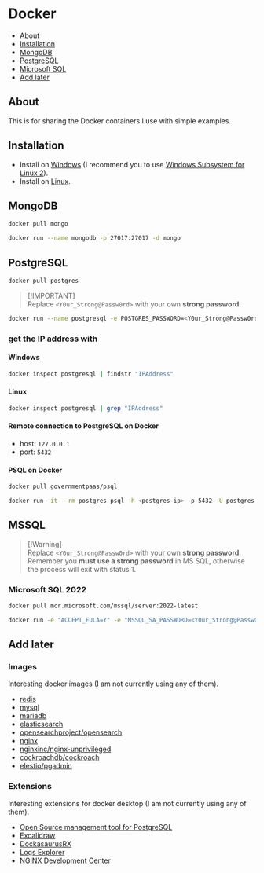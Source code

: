 # Docker

- [About](#about)
- [Installation](#installation)
- [MongoDB](#mongodb)
- [PostgreSQL](#postgresql)
- [Microsoft SQL](#mssql)
- [Add later](#add-later)

## About

This is for sharing the Docker containers I use with simple examples.

## Installation

- Install on [Windows](https://docs.docker.com/docker-for-windows/install/) (I recommend you to use [Windows Subsystem for Linux 2](https://docs.microsoft.com/en-us/windows/wsl/wsl2-kernel)).
- Install on [Linux](https://docs.docker.com/engine/install/ubuntu/).

## MongoDB

```sh
docker pull mongo
```

```sh
docker run --name mongodb -p 27017:27017 -d mongo
```

## PostgreSQL

```sh
docker pull postgres
```

> [!IMPORTANT]\
> Replace `<Y0ur_Strong@Passw0rd>` with your own **strong password**.

```sh
docker run --name postgresql -e POSTGRES_PASSWORD=<Y0ur_Strong@Passw0rd> -p 5432:5432 -d postgres
```

### get the IP address with

#### Windows

```sh
docker inspect postgresql | findstr "IPAddress"
```

#### Linux

```sh
docker inspect postgresql | grep "IPAddress"
```

#### Remote connection to PostgreSQL on Docker

- host: `127.0.0.1`
- port: `5432`

#### PSQL on Docker

```sh
docker pull governmentpaas/psql
```

```sh
docker run -it --rm postgres psql -h <postgres-ip> -p 5432 -U postgres
```

## MSSQL

> [!Warning]\
> Replace `<Y0ur_Strong@Passw0rd>` with your own **strong password**.
> Remember you **must use a strong password** in MS SQL, otherwise the process will exit with status 1.

### Microsoft SQL 2022

```sh
docker pull mcr.microsoft.com/mssql/server:2022-latest
```

```sh
docker run -e "ACCEPT_EULA=Y" -e "MSSQL_SA_PASSWORD=<Y0ur_Strong@Passw0rd>" -p 1433:1433 -d mcr.microsoft.com/mssql/server:2022-latest
```

## Add later

### Images

Interesting docker images (I am not currently using any of them).

- [redis](https://hub.docker.com/_/redis)
- [mysql](https://hub.docker.com/_/mysql)
- [mariadb](https://hub.docker.com/_/mariadb)
- [elasticsearch](https://hub.docker.com/_/elasticsearch)
- [opensearchproject/opensearch](https://hub.docker.com/r/opensearchproject/opensearch)
- [nginx](https://hub.docker.com/_/nginx)
- [nginxinc/nginx-unprivileged](https://hub.docker.com/r/nginxinc/nginx-unprivileged)
- [cockroachdb/cockroach](https://hub.docker.com/r/cockroachdb/cockroach)
- [elestio/pgadmin](https://hub.docker.com/r/elestio/pgadmin)

### Extensions

Interesting extensions for docker desktop (I am not currently using any of them).

- [Open Source management tool for PostgreSQL](https://hub.docker.com/extensions/mochoa/pgadmin4-docker-extension)
- [Excalidraw](https://hub.docker.com/extensions/ivancurkovic046/excalidraw-docker-extension)
- [DockasaurusRX](https://hub.docker.com/extensions/dockasaurusrx/dockasaurusrx)
- [Logs Explorer](https://hub.docker.com/extensions/docker/logs-explorer-extension)
- [NGINX Development Center](https://hub.docker.com/extensions/nginx/docker-extension)

